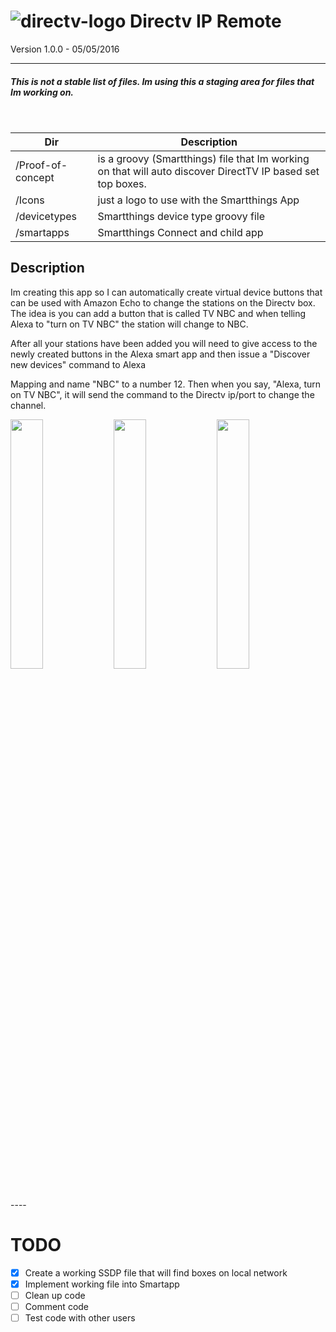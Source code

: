 # ![directv-logo](https://raw.githubusercontent.com/macmedia/Directv-IP-Tuner/master/Icons/DIRECTV.png) Directv IP Remote
Version 1.0.0 - 05/05/2016

---

##### This is not a _stable_ list of files. Im using this a staging area for files that Im working on.

<br/>

Dir                | Description
-------------------|-----------------------------------------
/Proof-of-concept  | is a groovy (Smartthings) file that Im working on that will auto discover DirectTV IP based set top boxes.
/Icons             |  just a logo to use with the Smartthings App
/devicetypes       |  Smartthings device type groovy file
/smartapps         | Smartthings Connect and child app




## Description
Im creating this app so I can automatically create virtual device buttons that can be used with Amazon Echo to change the stations on the Directv box. The idea is you can add a button that is called TV NBC and when telling Alexa to "turn on TV NBC" the station will change to NBC.

After all your stations have been added you will need to give access to the newly created buttons in the Alexa smart app and then issue a "Discover new devices" command to Alexa

Mapping and name "NBC" to a number 12. Then when you say, "Alexa, turn on TV NBC", it will send the command to the Directv ip/port to change the channel.
<br/>

<div style="width:100%">
<img src="https://raw.githubusercontent.com/macmedia/Directv-IP-Remote/master/Icons/IMG_0147-1.jpg" width="32%">
<img src="https://raw.githubusercontent.com/macmedia/Directv-IP-Remote/master/Icons/IMG_0145-2.jpg" width="32%">
<img src="https://raw.githubusercontent.com/macmedia/Directv-IP-Remote/master/Icons/IMG_0146-3.jpg" width="32%">
</div>
----

# TODO
- [x] Create a working SSDP file that will find boxes on local network
- [x] Implement working file into Smartapp
- [ ] Clean up code
- [ ] Comment code
- [ ] Test code with other users
